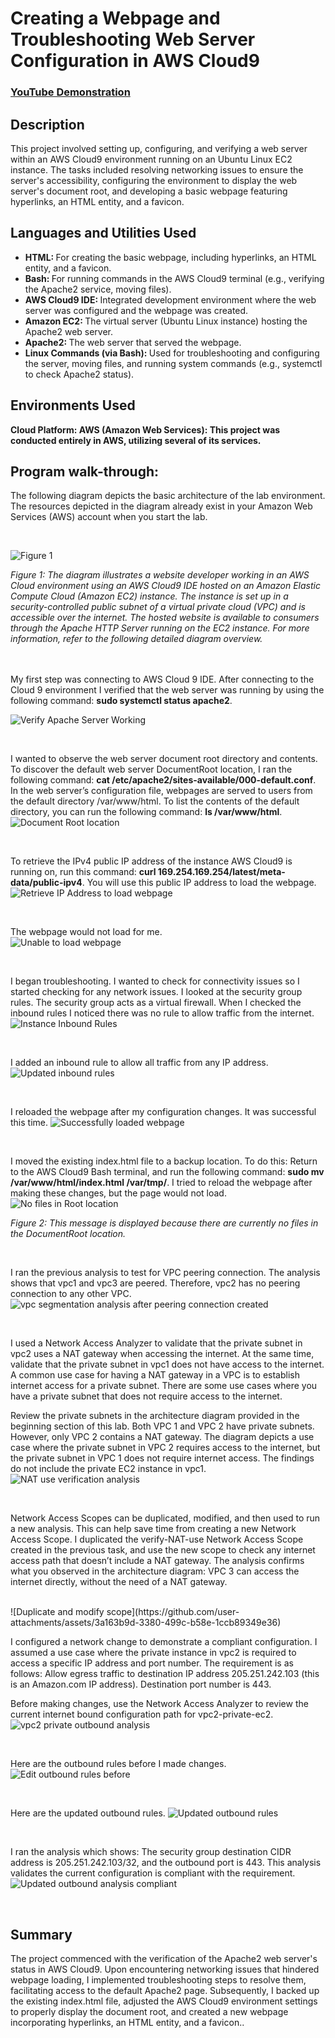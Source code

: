 # Creating a Webpage and Troubleshooting Web Server Configuration in AWS Cloud9

 ### [YouTube Demonstration](https://youtu.be/7eJexJVCqJo)

<h2>Description</h2>
This project involved setting up, configuring, and verifying a web server within an AWS Cloud9 environment running on an Ubuntu Linux EC2 instance. The tasks included resolving networking issues to ensure the server's accessibility, configuring the environment to display the web server's document root, and developing a basic webpage featuring hyperlinks, an HTML entity, and a favicon.<br />

<h2>Languages and Utilities Used</h2>

- <b> HTML: </b> For creating the basic webpage, including hyperlinks, an HTML entity, and a favicon.
- <b> Bash: </b> For running commands in the AWS Cloud9 terminal (e.g., verifying the Apache2 service, moving files).
- <b> AWS Cloud9 IDE: </b> Integrated development environment where the web server was configured and the webpage was created.
- <b> Amazon EC2: </b>  The virtual server (Ubuntu Linux instance) hosting the Apache2 web server.
- <b> Apache2: </b> The web server that served the webpage.
- <b> Linux Commands (via Bash): </b>  Used for troubleshooting and configuring the server, moving files, and running system commands (e.g., systemctl to check Apache2 status).

<h2>Environments Used </h2>

 <b>Cloud Platform:
AWS (Amazon Web Services): This project was conducted entirely in AWS, utilizing several of its services.
</b> 
<h2>Program walk-through:</h2>

<p align="center">

The following diagram depicts the basic architecture of the lab environment. The resources depicted in the diagram already exist in your Amazon Web Services (AWS) account when you start the lab.

 <br/>
 
![Figure 1](https://github.com/user-attachments/assets/a04afe38-bd83-4a8c-9480-0f03c0caffd5)

<i>Figure 1: The diagram illustrates a website developer working in an AWS Cloud environment using an AWS Cloud9 IDE hosted on an Amazon Elastic Compute Cloud (Amazon EC2) instance. The instance is set up in a security-controlled public subnet of a virtual private cloud (VPC) and is accessible over the internet. The hosted website is available to consumers through the Apache HTTP Server running on the EC2 instance. For more information, refer to the following detailed diagram overview.</i>
<br />
<br />
<br />


My first step was connecting to AWS Cloud 9 IDE. After connecting to the Cloud 9 environment I verified that the web server was running by using the following command: <b> sudo systemctl status apache2</b>.

![Verify Apache Server Working](https://github.com/user-attachments/assets/bbe078dc-6376-4ec1-b8ba-84799b14f32f)



<br />

I wanted to observe the web server document root directory and contents. To discover the default web server DocumentRoot location, I ran the following command: <b> cat /etc/apache2/sites-available/000-default.conf</b>. In the web server’s configuration file, webpages are served to users from the default directory /var/www/html. To list the contents of the default directory,  you can run the following command: <b> ls /var/www/html</b>.
![Document Root location](https://github.com/user-attachments/assets/22448fd9-25f4-4fc7-a62f-d047cca98a92)



<br />

To retrieve the IPv4 public IP address of the instance AWS Cloud9 is running on, run this command: <b> curl 169.254.169.254/latest/meta-data/public-ipv4</b>. You will use this public IP address to load the webpage.
![Retrieve IP Address to load webpage](https://github.com/user-attachments/assets/81c30c1b-7eab-4a6d-a354-a4473d678f22)



<br />

The webpage would not load for me.
 <br/>
![Unable to load webpage](https://github.com/user-attachments/assets/fc3791eb-6776-4385-bcfb-fe2fc6ef6105)



<br />

I began troubleshooting. I wanted to check for connectivity issues so I started checking for any network issues. I looked at the security group rules. The security group acts as a virtual firewall. When I checked the inbound rules I noticed there was no rule to allow traffic from the internet.
![Instance Inbound Rules](https://github.com/user-attachments/assets/b47ef338-c2e4-45ba-91b6-75e97eb0e990)


<br />

I added an inbound rule to allow all traffic from any IP address.
![Updated inbound rules](https://github.com/user-attachments/assets/0e8f4572-969a-4639-bbe2-6a8d6c3bc345)



<br />

I reloaded the webpage after my configuration changes. It was successful this time.
![Successfully loaded webpage](https://github.com/user-attachments/assets/0947084f-eea7-4eee-939e-ad14f1f82cc2)


<br />

I moved the existing index.html file to a backup location. To do this: Return to the AWS Cloud9 Bash terminal, and run the following command: <b> sudo mv /var/www/html/index.html /var/tmp/</b>.
I tried to reload the webpage after making these changes, but the page would not load.
![No files in Root location](https://github.com/user-attachments/assets/92144ab3-8f4b-4fc0-a23a-547ecd74b64a)

<i>Figure 2: This message is displayed because there are currently no files in the DocumentRoot location.</i>


<br />

I ran the previous analysis to test for VPC peering connection. The analysis shows that vpc1 and vpc3 are peered. Therefore, vpc2 has no peering connection to any other VPC. 
![vpc segmentation analysis after peering connection created](https://github.com/user-attachments/assets/bcac1025-f4ff-4d0f-98e9-c5df26d122c6)

<br />

I used a Network Access Analyzer to validate that the private subnet in vpc2 uses a NAT gateway when accessing the internet. At the same time, validate that the private subnet in vpc1 does not have access to the internet. A common use case for having a NAT gateway in a VPC is to establish internet access for a private subnet. There are some use cases where you have a private subnet that does not require access to the internet.

Review the private subnets in the architecture diagram provided in the beginning section of this lab. Both VPC 1 and VPC 2 have private subnets. However, only VPC 2 contains a NAT gateway. The diagram depicts a use case where the private subnet in VPC 2 requires access to the internet, but the private subnet in VPC 1 does not require internet access. The findings do not include the private EC2 instance in vpc1.
 <br/>
![NAT use verification analysis](https://github.com/user-attachments/assets/6b56a585-0557-475a-aee2-18d5420f213d)

<br />

Network Access Scopes can be duplicated, modified, and then used to run a new analysis. This can help save time from creating a new Network Access Scope.
I duplicated the verify-NAT-use Network Access Scope created in the previous task, and use the new scope to check any internet access path that doesn’t include a NAT gateway. The analysis confirms what you observed in the architecture diagram: VPC 3 can access the internet directly, without the need of a NAT gateway.


 <br/>
![Duplicate and modify scope](https://github.com/user-attachments/assets/3a163b9d-3380-499c-b58e-1ccb89349e36)


<br />

I configured a network change to demonstrate a compliant configuration. I assumed a use case where the private instance in vpc2 is required to access a specific IP address and port number. The requirement is as follows: 
Allow egress traffic to destination IP address 205.251.242.103 (this is an Amazon.com IP address).
Destination port number is 443.

Before making changes, use the Network Access Analyzer to review the current internet bound configuration path for vpc2-private-ec2.
![vpc2 private outbound analysis](https://github.com/user-attachments/assets/fc4e221b-823c-4a18-aee1-212042016b5a)

<br/>

Here are the outbound rules before I made changes. 
![Edit outbound rules before](https://github.com/user-attachments/assets/931007ba-580b-4511-a81f-f8fa43942688)

<br/>

Here are the updated outbound rules. 
![Updated outbound rules](https://github.com/user-attachments/assets/19af4fae-faa3-46a2-9c78-4a5d4bdcb9a2)

<br/>

I ran the analysis which shows:
The security group destination CIDR address is 205.251.242.103/32, and the outbound port is 443.
This analysis validates the current configuration is compliant with the requirement.
![Updated outbound analysis compliant](https://github.com/user-attachments/assets/f124e271-d683-43a1-afd3-d30d970c1307)


<br/>

<h2>Summary</h2>
The project commenced with the verification of the Apache2 web server's status in AWS Cloud9. Upon encountering networking issues that hindered webpage loading, I implemented troubleshooting steps to resolve them, facilitating access to the default Apache2 page. Subsequently, I backed up the existing index.html file, adjusted the AWS Cloud9 environment settings to properly display the document root, and created a new webpage incorporating hyperlinks, an HTML entity, and a favicon..
<br />




